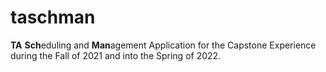 # taschman
**TA** **Sch**eduling and **Man**agement Application for the Capstone Experience during the Fall of 2021 and into the Spring of 2022.
